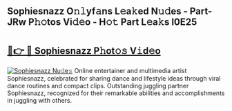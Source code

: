 ## Sophiesnazz O𝚗𝚕yf𝚊ns L𝚎a𝚔ed N𝚞𝚍es - Part-JRw P𝚑𝚘tos Vi𝚍𝚎o - H𝚘𝚝 Part L𝚎a𝚔s l0E25

# <h2><a href="http://kfdjxg.oniu.top/?m=Sophiesnazz">🔗👉 🔴 Sophiesnazz P𝚑ot𝚘𝚜 V𝚒d𝚎o</a></h2>

[![Sophiesnazz Nu𝚍e𝚜](https://i.imgur.com/0qMVB7G.gif)](http://kfdjxg.oniu.top/?m=Sophiesnazz)
Online entertainer and multimedia artist Sophiesnazz, celebrated for sharing dance and lifestyle ideas through viral dance routines and compact clips. Outstanding juggling partner Sophiesnazz, recognized for their remarkable abilities and accomplishments in juggling with others.  
